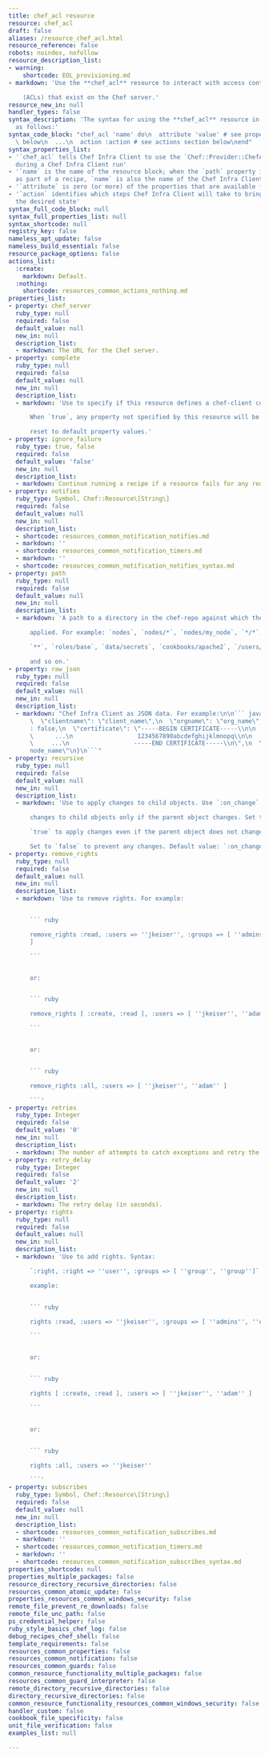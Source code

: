 ```yaml
---
title: chef_acl resource
resource: chef_acl
draft: false
aliases: /resource_chef_acl.html
resource_reference: false
robots: noindex, nofollow
resource_description_list:
- warning:
    shortcode: EOL_provisioning.md
- markdown: 'Use the **chef_acl** resource to interact with access control lists

    (ACLs) that exist on the Chef server.'
resource_new_in: null
handler_types: false
syntax_description: 'The syntax for using the **chef_acl** resource in a recipe is
  as follows:'
syntax_code_block: "chef_acl 'name' do\n  attribute 'value' # see properties section\
  \ below\n  ...\n  action :action # see actions section below\nend"
syntax_properties_list:
- '`chef_acl` tells Chef Infra Client to use the `Chef::Provider::ChefAcl` provider
  during a Chef Infra Client run'
- '`name` is the name of the resource block; when the `path` property is not specified
  as part of a recipe, `name` is also the name of the Chef Infra Client.'
- '`attribute` is zero (or more) of the properties that are available for this resource'
- '`action` identifies which steps Chef Infra Client will take to bring the node into
  the desired state'
syntax_full_code_block: null
syntax_full_properties_list: null
syntax_shortcode: null
registry_key: false
nameless_apt_update: false
nameless_build_essential: false
resource_package_options: false
actions_list:
  :create:
    markdown: Default.
  :nothing:
    shortcode: resources_common_actions_nothing.md
properties_list:
- property: chef_server
  ruby_type: null
  required: false
  default_value: null
  new_in: null
  description_list:
  - markdown: The URL for the Chef server.
- property: complete
  ruby_type: null
  required: false
  default_value: null
  new_in: null
  description_list:
  - markdown: 'Use to specify if this resource defines a chef-client completely.

      When `true`, any property not specified by this resource will be

      reset to default property values.'
- property: ignore_failure
  ruby_type: true, false
  required: false
  default_value: 'false'
  new_in: null
  description_list:
  - markdown: Continue running a recipe if a resource fails for any reason.
- property: notifies
  ruby_type: Symbol, Chef::Resource\[String\]
  required: false
  default_value: null
  new_in: null
  description_list:
  - shortcode: resources_common_notification_notifies.md
  - markdown: ''
  - shortcode: resources_common_notification_timers.md
  - markdown: ''
  - shortcode: resources_common_notification_notifies_syntax.md
- property: path
  ruby_type: null
  required: false
  default_value: null
  new_in: null
  description_list:
  - markdown: 'A path to a directory in the chef-repo against which the ACL is

      applied. For example: `nodes`, `nodes/*`, `nodes/my_node`, `*/*`,

      `**`, `roles/base`, `data/secrets`, `cookbooks/apache2`, `/users/*`,

      and so on.'
- property: raw_json
  ruby_type: null
  required: false
  default_value: null
  new_in: null
  description_list:
  - markdown: "Chef Infra Client as JSON data. For example:\n\n``` javascript\n{\n\
      \  \"clientname\": \"client_name\",\n  \"orgname\": \"org_name\",\n  \"validator\"\
      : false,\n  \"certificate\": \"-----BEGIN CERTIFICATE-----\\n\n            \
      \      ...\n                  1234567890abcdefghijklmnopq\\n\n             \
      \     ...\n                  -----END CERTIFICATE-----\\n\",\n  \"name\": \"\
      node_name\"\n}\n```"
- property: recursive
  ruby_type: null
  required: false
  default_value: null
  new_in: null
  description_list:
  - markdown: 'Use to apply changes to child objects. Use `:on_change` to apply

      changes to child objects only if the parent object changes. Set to

      `true` to apply changes even if the parent object does not change.

      Set to `false` to prevent any changes. Default value: `:on_change`.'
- property: remove_rights
  ruby_type: null
  required: false
  default_value: null
  new_in: null
  description_list:
  - markdown: 'Use to remove rights. For example:


      ``` ruby

      remove_rights :read, :users => ''jkeiser'', :groups => [ ''admins'', ''users''
      ]

      ```


      or:


      ``` ruby

      remove_rights [ :create, :read ], :users => [ ''jkeiser'', ''adam'' ]

      ```


      or:


      ``` ruby

      remove_rights :all, :users => [ ''jkeiser'', ''adam'' ]

      ```'
- property: retries
  ruby_type: Integer
  required: false
  default_value: '0'
  new_in: null
  description_list:
  - markdown: The number of attempts to catch exceptions and retry the resource.
- property: retry_delay
  ruby_type: Integer
  required: false
  default_value: '2'
  new_in: null
  description_list:
  - markdown: The retry delay (in seconds).
- property: rights
  ruby_type: null
  required: false
  default_value: null
  new_in: null
  description_list:
  - markdown: 'Use to add rights. Syntax:

      `:right, :right => ''user'', :groups => [ ''group'', ''group'']`. For

      example:


      ``` ruby

      rights :read, :users => ''jkeiser'', :groups => [ ''admins'', ''users'' ]

      ```


      or:


      ``` ruby

      rights [ :create, :read ], :users => [ ''jkeiser'', ''adam'' ]

      ```


      or:


      ``` ruby

      rights :all, :users => ''jkeiser''

      ```'
- property: subscribes
  ruby_type: Symbol, Chef::Resource\[String\]
  required: false
  default_value: null
  new_in: null
  description_list:
  - shortcode: resources_common_notification_subscribes.md
  - markdown: ''
  - shortcode: resources_common_notification_timers.md
  - markdown: ''
  - shortcode: resources_common_notification_subscribes_syntax.md
properties_shortcode: null
properties_multiple_packages: false
resource_directory_recursive_directories: false
resources_common_atomic_update: false
properties_resources_common_windows_security: false
remote_file_prevent_re_downloads: false
remote_file_unc_path: false
ps_credential_helper: false
ruby_style_basics_chef_log: false
debug_recipes_chef_shell: false
template_requirements: false
resources_common_properties: false
resources_common_notification: false
resources_common_guards: false
common_resource_functionality_multiple_packages: false
resources_common_guard_interpreter: false
remote_directory_recursive_directories: false
directory_recursive_directories: false
common_resource_functionality_resources_common_windows_security: false
handler_custom: false
cookbook_file_specificity: false
unit_file_verification: false
examples_list: null

---
```


